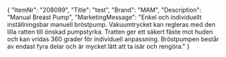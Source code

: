 {
  "ItemNr": "208099",
  "Title": "test",
  "Brand": "MAM",
  "Description": "Manual Breast Pump",
  "MarketingMessage": "Enkel och individuellt inställningsbar manuell bröstpump. Vakuumtrycket kan regleras med den lilla ratten till önskad pumpstyrka. Tratten ger ett säkert fäste mot huden och kan vridas 360 grader för individuell anpassning. Bröstpumpen består av endast fyra delar och är mycket lätt att ta isär och rengöra."
}